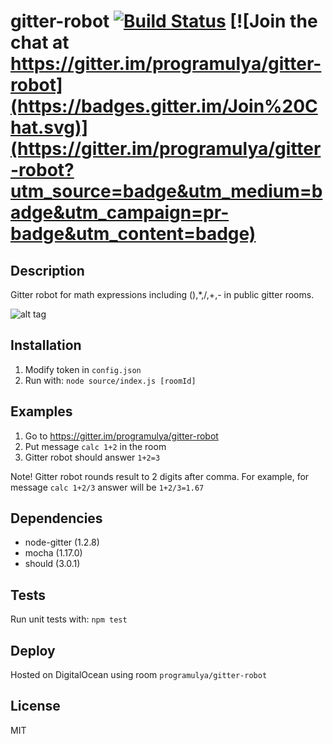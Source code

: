 # gitter-robot [![Build Status](https://travis-ci.org/programulya/gitter-robot.svg?branch=master)](https://travis-ci.org/programulya/gitter-robot) [![Join the chat at https://gitter.im/programulya/gitter-robot](https://badges.gitter.im/Join%20Chat.svg)](https://gitter.im/programulya/gitter-robot?utm_source=badge&utm_medium=badge&utm_campaign=pr-badge&utm_content=badge)

## Description

Gitter robot for math expressions including (),*,/,+,- in public gitter rooms.

![alt tag](https://s-media-cache-ak0.pinimg.com/236x/c9/65/f4/c965f46a96eb3f324f63c0127d06172e.jpg)

## Installation

1. Modify token in `config.json`
2. Run with: `node source/index.js [roomId]`

## Examples

1. Go to https://gitter.im/programulya/gitter-robot
2. Put message `calc 1+2` in the room
3. Gitter robot should answer `1+2=3`

Note! Gitter robot rounds result to 2 digits after comma. 
For example, for message `calc 1+2/3` answer will be `1+2/3=1.67`

## Dependencies

- node-gitter (1.2.8)
- mocha (1.17.0)
- should (3.0.1)

## Tests

Run unit tests with: `npm test`

## Deploy

Hosted on DigitalOcean using room `programulya/gitter-robot`

## License

MIT
